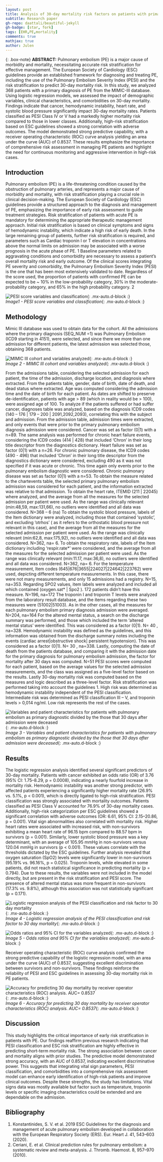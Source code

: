 ```yaml
---
layout: post
title: Analysis of 30-day mortality risk factors on patients with primary diagnosis of pulmonary embolism, based on the European Society of Cardiology guidelines and MIMIC-III cohort
subtitle: Research paper
gh-repo: daattali/beautiful-jekyll
gh-badge: [star, fork]
tags: [EHR,PE,mortality]
comments: true
mathjax: true
author: Julen
---
```


{: .box-note}
**ABSTRACT:** 
Pulmonary embolism (PE) is a major cause of morbidity and mortality, necessitating accurate risk stratification for effective management. The European Society of Cardiology (ESC) guidelines provide an established framework for diagnosing and treating PE, including the use of the Pulmonary Embolism Severity Index (PESI) and the risk stratification to predict 30-day mortality risk. In this study, we analyzed 368 patients with a primary diagnosis of PE from the MIMIC-III database. Using logistic regression models, we assessed the impact of demographic variables, clinical characteristics, and comorbidities on 30-day mortality.
Findings indicate that cancer, hemodynamic instability, heart rate, and systolic blood pressure significantly impact 30-day mortality rates. Patients classified as PESI Class IV or V had a markedly higher mortality risk compared to those in lower classes. Additionally, high-risk stratification based on ESC guidelines showed a strong correlation with adverse outcomes. The model demonstrated strong predictive capability, with a receiver operating characteristic (ROC) curve analysis yielding an area under the curve (AUC) of 0.8537. These results emphasize the importance of comprehensive risk assessment in managing PE patients and highlight the need for continuous monitoring and aggressive intervention in high-risk cases.  

## Introduction

Pulmonary embolism (PE) is a life-threatening condition caused by the obstruction of pulmonary arteries, and represents a major cause of morbidity and mortality, with risk stratification playing a crucial role in clinical decision-making. The European Society of Cardiology (ESC) guidelines provide a structured approach to the diagnosis and management of PE, emphasizing the importance of early risk assessment to guide treatment strategies.
Risk stratification of patients with acute PE is mandatory for determining the appropriate therapeutic management approach. Initial risk stratification is based on clinical symptoms and signs of hemodynamic instability, which indicate a high risk of early death. In the large remaining group of patients, further risk stratification is required, and parameters such as Cardiac troponin I or T elevation in concentrations above the normal limits on admission may be associated with a worse prognosis in the acute phase of PE. 1
Baseline parameters related to aggravating conditions and comorbidity are necessary to assess a patient’s overall mortality risk and early outcome. Of the clinical scores integrating PE severity and comorbidity, the Pulmonary Embolism Severity Index (PESI) is the one that has been most extensively validated to date. 
Regardless of the score used, the proportion of patients with confirmed PE can be expected to be ~ 10% in the low-probability category, 30% in the moderate-probability category, and 65% in the high probability category. 2  

![PESI score variables and classification](/images/1.PESI-score.png){: .mx-auto.d-block :}  
_Image1 - PESI score variables and classification_{: .mx-auto.d-block :}  

## Methodology

Mimic III database was used to obtain data for the cohort.
All the admissions where the primary diagnosis (SEQ_NUM =1) was Pulmonary Embolism (ICD9 starting in 4151), were selected, and since there we more than one admission for different patients, the latest admission was selected those, obtaining 368 patients.  

![MIMIC III cohort and variables analyzed](/images/2.Tree.png){: .mx-auto.d-block :}  
_Image 2 - MIMIC III cohort and variables analyzed_{: .mx-auto.d-block :}  

From the admissions table, considering the selected admission for each patient, the time of the admission, discharge location, and diagnosis where extracted.
From the patients table, gender, date of birth, date of death, and dead status where extracted. Age was computed considering the admission time and the date of birth for each patient. As dates are shifted to preserve de-identification, patients with age > 89 (which in reality would be > 100), were assigned age of 100.
To analyze if the patients suffered or had suffer cancer, diagnoses table was analyzed, based on the diagnosis ICD9 codes (140 – 176 | 179 – 200 | 2091,2092,2093), correlating this with the subject and admission. From the admission table, admission times were extracted, and only events that were prior to the primary pulmonary embolism diagnosis admission were considered. Cancer was set as factor (0|1) with a n=89.
The same analysis was performed for chronic heart failure events, considering the ICD9 codes (414 | 428) that included ‘Chron’ in their long title descriptor from the diagnostics dictionary. Heart failure was set as factor (0|1) with a n=26.
For chronic pulmonary disease, the ICD9 codes (490 - 496) that included ‘Chron’ in their long title descriptor from the diagnostics dictionary were considered, excluding 490 as it was not specified if it was acute or chronic. This time again only events prior to the pulmonary embolism diagnostic were considered. Chronic pulmonary disease was set as factor (0|1) with a n=53.
To obtain the measure related to the chartevents table, the selected primary pulmonary embolism admission was considered for each patient, and the information extracted was relative to that admission.
To obtain the heart rate, ITEMID (211 | 22045) where analyzed, and the average from all the measures for the selected admission per patient were used. As the range was clinically relevant (min:48,59, max:131,66), no outliers were identified and all data was considered. N=368 – 6 (na)
To obtain the systolic blood pressure, labels of the Item dictionary were analyzed, including those that contained ‘systolic’, and excluding ‘otrhos’ ( as it refers to the orthostatic blood pressure not relevant in this case), and the average from all the measures for the selected admission per patient were used. As the range was clinically relevant (min:62,8, max:175,92), no outliers were identified and all data was considered. N=362, na= 6.
To obtain the respiratory rate, labels of the Item dictionary including ‘respir.rate*’  were considered, and the average from all the measures for the selected admission per patient were used. As the range was clinically relevant (min:11.17, max:36,8), no outliers were identified and all data was considered. N=362, na= 6.
For the temperature measurement, Item codes (645|676|3655|224027|224642|223762) were used, depicting different temperature measurements. In this case, there were not many measurements, and only 15 admissions had a registry. N=15, na=353.
Regarding SPO2 values, item labels were analyzed and included all which contained (oxygen.sat* | Spo2 ). 172 patients didn’t have this measure. N=196, na=172
The troponin I and troponin T levels were analyzed from the laboratory result database, and the items regarding these two measures were (51002|51003). As in the other cases, all the measures for each pulmonary embolism primary diagnosis admission were averaged. N=204, na=164
For the altered mental status, a search on the discharge summary was performed, and those which included the term ‘altered mental status’ were identified. This was considered as a factor (0|1). N= 40 , na=328.
Hemodynamic instability was defined as the guidelines, and this information was obtained from the discharge summary notes including the events (cardiac arrest|obstructive shock| persistent hypotension). This was considered as a factor (0|1). N= 30 , na=338.
Lastly, computing the date of death from the patients database, and comparing it with the admission date for the primary diagnosis for pulmonary embolism admission, the factor for mortality after 30 days was computed. N=51
PESI scores were computed for each patient, based on the average values for the selected admission measurements, and the class was assigned as a five-level factor based on the results. Lastly 30-day mortality risk was computed based on the measures and logic described as a three-level factor.
Risk stratification was performed taking into account the guidelines 1. High risk was determined as hemodynamic instability independent of the PESI classification. Intermediate risk was determined as PESI classification III – V, and troponin levels > 0,014 ng/ml. Low risk represents the rest of the cases.  

![Variables and patient characteristics for patients with pulmonary embolism as primary diagnostic divided by the those that 30 days after admission were deceased](/images/3.Variables.png){: .mx-auto.d-block :}  
_Image 3 - Variables and patient characteristics for patients with pulmonary embolism as primary diagnostic divided by the those that 30 days after admission were deceased_{: .mx-auto.d-block :}  

## Results

The logistic regression analysis identified several significant predictors of 30-day mortality. Patients with cancer exhibited an odds ratio (OR) of 3.76 (95% CI: 1.75–8.29, p = 0.0008), indicating a nearly fourfold increase in mortality risk. Hemodynamic instability was another strong predictor, with affected patients experiencing a significantly higher mortality rate (26.9% vs. 5.1%, p < 0.001), which is directly ligated to high-risk stratification.
PESI classification was strongly associated with mortality outcomes. Patients classified as PESI Class V accounted for 76.9% of 30-day mortality cases. Additionally, high-risk categorization per ESC guidelines showed a significant correlation with adverse outcomes (OR: 6.61, 95% CI: 2.15–20.86, p = 0.001).
Vital sign abnormalities also correlated with mortality risk. Higher heart rates were associated with increased risk, with non-survivors exhibiting a mean heart rate of 96.15 bpm compared to 88.57 bpm in survivors (p = 0.001). Similarly, lower systolic blood pressure was a key determinant, with an average of 105.95 mmHg in non-survivors versus 120.04 mmHg in survivors (p < 0.001). These values correlate with the thresholds dictated by the ESC guidelines. 
Further analysis revealed that oxygen saturation (SpO2) levels were significantly lower in non-survivors (95.19% vs. 96.16%, p = 0.025). Troponin levels, while elevated in some patients, did not reach statistical significance in predicting mortality (p = 0.794). Due to these results, the variables were not included in the model directly, but are present in the risk stratification and PESI score.
The presence of altered mental status was more frequent in non-survivors (17.3% vs. 9.8%), although this association was not statistically significant (p = 0.171).  

![Logistic regression analysis of the PESI classification and risk factor to 30 day mortality](/images/4.Results.png){: .mx-auto.d-block :}  
_Image 4 - Logistic regression analysis of the PESI classification and risk factor to 30 day mortality_{: .mx-auto.d-block :}  

![Odds ratios and 95% CI for the variables analyzed](/images/4.1.Results.png){: .mx-auto.d-block :}  
_Image 5 - Odds ratios and 95% CI for the variables analyzed_{: .mx-auto.d-block :}  

Receiver operating characteristic (ROC) curve analysis confirmed the strong predictive capability of the logistic regression model, with an area under the curve (AUC) of 0.8537, suggesting excellent discrimination between survivors and non-survivors. These findings reinforce the reliability of PESI and ESC guidelines in assessing 30-day mortality risk in PE patients.  

![Accuracy for predicting 30 day mortality by receiver operator characteristics (ROC) analysis. AUC= 0.8537](/images/5.AUC.png){: .mx-auto.d-block :}  
_Image 6 - Accuracy for predicting 30 day mortality by receiver operator characteristics (ROC) analysis. AUC= 0.8537_{: .mx-auto.d-block :}  

## Discussion

This study highlights the critical importance of early risk stratification in patients with PE. Our findings reaffirm previous research indicating that PESI classification and ESC risk stratification are highly effective in predicting short-term mortality risk. The strong association between cancer and mortality aligns with prior studies. 
The predictive model demonstrated strong accuracy, with an AUC of 0.8537, indicating excellent discriminative power. This suggests that integrating vital sign parameters, PESI classification, and comorbidities into a comprehensive risk assessment model can enhance early identification of high-risk patients and improve clinical outcomes.
Despite these strengths, the study has limitations. Vital signs data was mostly available but factor such as temperature, troponin levels or specific imaging characteristics could be extended and are dependable on the admission.   


## Bibliography

1.	Konstantinides, S. V. et al. 2019 ESC Guidelines for the diagnosis and management of acute pulmonary embolism developed in collaboration with the European Respiratory Society (ERS). Eur. Heart J. 41, 543–603 (2020).
2.	Ceriani, E. et al. Clinical prediction rules for pulmonary embolism: a systematic review and meta-analysis. J. Thromb. Haemost. 8, 957–970 (2010).







